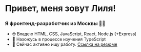 # Привет, меня зовут Лиля!
### Я фронтенд-разработчик из Москвы 👩‍💻

- 🤓 Владею HTML, CSS, JavaScript, React, Node.js (+Express) 
- 🌱 Нахожусь в процессе изучения TypeScript
- 📑 Сейчас активно ищу работу. [Ссылка на резюме](https://disk.yandex.ru/i/mDDhANKOQsPUTQ)